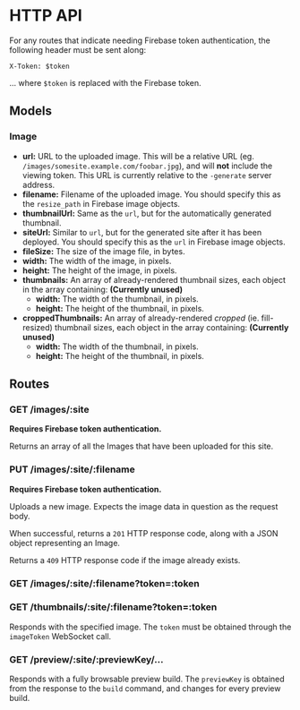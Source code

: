 # HTTP API

For any routes that indicate needing Firebase token authentication, the following header must be sent along:

```
X-Token: $token
```

... where `$token` is replaced with the Firebase token.

## Models

### Image

* __url:__ URL to the uploaded image. This will be a relative URL (eg. `/images/somesite.example.com/foobar.jpg`), and will __not__ include the viewing token. This URL is currently relative to the `-generate` server address.
* __filename:__ Filename of the uploaded image. You should specify this as the `resize_path` in Firebase image objects.
* __thumbnailUrl:__ Same as the `url`, but for the automatically generated thumbnail.
* __siteUrl:__ Similar to `url`, but for the generated site after it has been deployed. You should specify this as the `url` in Firebase image objects.
* __fileSize:__ The size of the image file, in bytes.
* __width:__ The width of the image, in pixels.
* __height:__ The height of the image, in pixels.
* __thumbnails:__ An array of already-rendered thumbnail sizes, each object in the array containing: __(Currently unused)__
	* __width:__ The width of the thumbnail, in pixels.
	* __height:__ The height of the thumbnail, in pixels.
* __croppedThumbnails:__ An array of already-rendered *cropped* (ie. fill-resized) thumbnail sizes, each object in the array containing: __(Currently unused)__
	* __width:__ The width of the thumbnail, in pixels.
	* __height:__ The height of the thumbnail, in pixels.

## Routes

### GET /images/:site

__Requires Firebase token authentication.__

Returns an array of all the Images that have been uploaded for this site.

### PUT /images/:site/:filename

__Requires Firebase token authentication.__

Uploads a new image. Expects the image data in question as the request body.

When successful, returns a `201` HTTP response code, along with a JSON object representing an Image.

Returns a `409` HTTP response code if the image already exists.

### GET /images/:site/:filename?token=:token
### GET /thumbnails/:site/:filename?token=:token

Responds with the specified image. The `token` must be obtained through the `imageToken` WebSocket call.

### GET /preview/:site/:previewKey/...

Responds with a fully browsable preview build. The `previewKey` is obtained from the response to the `build` command, and changes for every preview build.